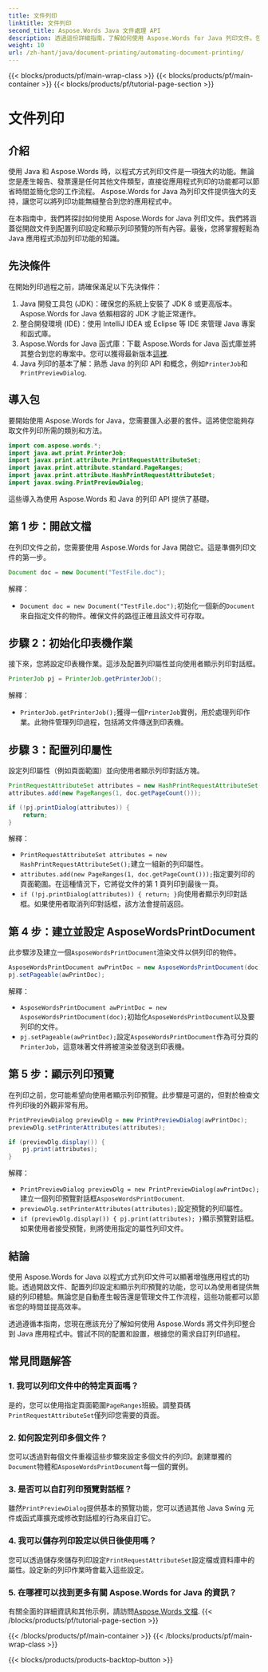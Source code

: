 ```yaml
---
title: 文件列印
linktitle: 文件列印
second_title: Aspose.Words Java 文件處理 API
description: 透過這份詳細指南，了解如何使用 Aspose.Words for Java 列印文件。包括配置列印設定、顯示列印預覽等的步驟。
weight: 10
url: /zh-hant/java/document-printing/automating-document-printing/
---
```


{{< blocks/products/pf/main-wrap-class >}}
{{< blocks/products/pf/main-container >}}
{{< blocks/products/pf/tutorial-page-section >}}

# 文件列印


## 介紹

使用 Java 和 Aspose.Words 時，以程式方式列印文件是一項強大的功能。無論您是產生報告、發票還是任何其他文件類型，直接從應用程式列印的功能都可以節省時間並簡化您的工作流程。 Aspose.Words for Java 為列印文件提供強大的支持，讓您可以將列印功能無縫整合到您的應用程式中。

在本指南中，我們將探討如何使用 Aspose.Words for Java 列印文件。我們將涵蓋從開啟文件到配置列印設定和顯示列印預覽的所有內容。最後，您將掌握輕鬆為 Java 應用程式添加列印功能的知識。

## 先決條件

在開始列印過程之前，請確保滿足以下先決條件：

1. Java 開發工具包 (JDK)：確保您的系統上安裝了 JDK 8 或更高版本。 Aspose.Words for Java 依賴相容的 JDK 才能正常運作。
2. 整合開發環境 (IDE)：使用 IntelliJ IDEA 或 Eclipse 等 IDE 來管理 Java 專案和函式庫。
3.  Aspose.Words for Java 函式庫：下載 Aspose.Words for Java 函式庫並將其整合到您的專案中。您可以獲得最新版本[這裡](https://releases.aspose.com/words/java/).
4. Java 列印的基本了解：熟悉 Java 的列印 API 和概念，例如`PrinterJob`和`PrintPreviewDialog`.

## 導入包

要開始使用 Aspose.Words for Java，您需要匯入必要的套件。這將使您能夠存取文件列印所需的類別和方法。

```java
import com.aspose.words.*;
import java.awt.print.PrinterJob;
import javax.print.attribute.PrintRequestAttributeSet;
import javax.print.attribute.standard.PageRanges;
import javax.print.attribute.HashPrintRequestAttributeSet;
import javax.swing.PrintPreviewDialog;
```

這些導入為使用 Aspose.Words 和 Java 的列印 API 提供了基礎。

## 第 1 步：開啟文檔

在列印文件之前，您需要使用 Aspose.Words for Java 開啟它。這是準備列印文件的第一步。

```java
Document doc = new Document("TestFile.doc");
```

解釋： 
- `Document doc = new Document("TestFile.doc");`初始化一個新的`Document`來自指定文件的物件。確保文件的路徑正確且該文件可存取。

## 步驟 2：初始化印表機作業

接下來，您將設定印表機作業。這涉及配置列印屬性並向使用者顯示列印對話框。

```java
PrinterJob pj = PrinterJob.getPrinterJob();
```

解釋： 
- `PrinterJob.getPrinterJob();`獲得一個`PrinterJob`實例，用於處理列印作業。此物件管理列印過程，包括將文件傳送到印表機。

## 步驟 3：配置列印屬性

設定列印屬性（例如頁面範圍）並向使用者顯示列印對話方塊。

```java
PrintRequestAttributeSet attributes = new HashPrintRequestAttributeSet();
attributes.add(new PageRanges(1, doc.getPageCount()));

if (!pj.printDialog(attributes)) {
    return;
}
```

解釋：
- `PrintRequestAttributeSet attributes = new HashPrintRequestAttributeSet();`建立一組新的列印屬性。
- `attributes.add(new PageRanges(1, doc.getPageCount()));`指定要列印的頁面範圍。在這種情況下，它將從文件的第 1 頁列印到最後一頁。
- `if (!pj.printDialog(attributes)) { return; }`向使用者顯示列印對話框。如果使用者取消列印對話框，該方法會提前返回。

## 第 4 步：建立並設定 AsposeWordsPrintDocument

此步驟涉及建立一個`AsposeWordsPrintDocument`渲染文件以供列印的物件。

```java
AsposeWordsPrintDocument awPrintDoc = new AsposeWordsPrintDocument(doc);
pj.setPageable(awPrintDoc);
```

解釋：
- `AsposeWordsPrintDocument awPrintDoc = new AsposeWordsPrintDocument(doc);`初始化`AsposeWordsPrintDocument`以及要列印的文件。
- `pj.setPageable(awPrintDoc);`設定`AsposeWordsPrintDocument`作為可分頁的`PrinterJob`，這意味著文件將被渲染並發送到印表機。

## 第 5 步：顯示列印預覽

在列印之前，您可能希望向使用者顯示列印預覽。此步驟是可選的，但對於檢查文件列印後的外觀非常有用。

```java
PrintPreviewDialog previewDlg = new PrintPreviewDialog(awPrintDoc);
previewDlg.setPrinterAttributes(attributes);

if (previewDlg.display()) {
    pj.print(attributes);
}
```

解釋：
- `PrintPreviewDialog previewDlg = new PrintPreviewDialog(awPrintDoc);`建立一個列印預覽對話框`AsposeWordsPrintDocument`.
- `previewDlg.setPrinterAttributes(attributes);`設定預覽的列印屬性。
- `if (previewDlg.display()) { pj.print(attributes); }`顯示預覽對話框。如果使用者接受預覽，則將使用指定的屬性列印文件。

## 結論

使用 Aspose.Words for Java 以程式方式列印文件可以顯著增強應用程式的功能。透過開啟文件、配置列印設定和顯示列印預覽的功能，您可以為使用者提供無縫的列印體驗。無論您是自動產生報告還是管理文件工作流程，這些功能都可以節省您的時間並提高效率。

透過遵循本指南，您現在應該充分了解如何使用 Aspose.Words 將文件列印整合到 Java 應用程式中。嘗試不同的配置和設置，根據您的需求自訂列印過程。

## 常見問題解答

### 1. 我可以列印文件中的特定頁面嗎？

是的，您可以使用指定頁面範圍`PageRanges`班級。調整頁碼`PrintRequestAttributeSet`僅列印您需要的頁面。

### 2. 如何設定列印多個文件？

您可以透過對每個文件重複這些步驟來設定多個文件的列印。創建單獨的`Document`物體和`AsposeWordsPrintDocument`每一個的實例。

### 3. 是否可以自訂列印預覽對話框？

雖然`PrintPreviewDialog`提供基本的預覽功能，您可以透過其他 Java Swing 元件或函式庫擴充或修改對話框的行為來自訂它。

### 4. 我可以儲存列印設定以供日後使用嗎？

您可以透過儲存來儲存列印設定`PrintRequestAttributeSet`設定檔或資料庫中的屬性。設定新的列印作業時會載入這些設定。

### 5. 在哪裡可以找到更多有關 Aspose.Words for Java 的資訊？

有關全面的詳細資訊和其他示例，請訪問[Aspose.Words 文檔](https://reference.aspose.com/words/java/).
{{< /blocks/products/pf/tutorial-page-section >}}

{{< /blocks/products/pf/main-container >}}
{{< /blocks/products/pf/main-wrap-class >}}

{{< blocks/products/products-backtop-button >}}
